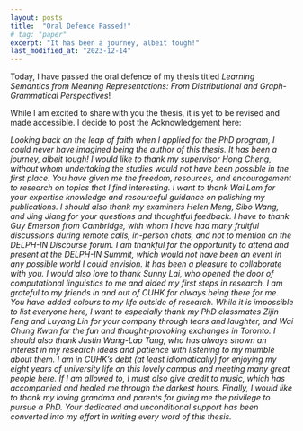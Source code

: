 ```yaml
---
layout: posts
title:  "Oral Defence Passed!"
# tag: "paper"
excerpt: "It has been a journey, albeit tough!"
last_modified_at: "2023-12-14"
---
```


Today, I have passed the oral defence of my thesis titled _Learning Semantics from Meaning Representations: From Distributional and Graph-Grammatical Perspectives_!


While I am excited to share with you the thesis, it is yet to be revised and made accessible. I decide to post the Acknowledgement here:

<i>
Looking back on the leap of faith when I applied for the PhD program, I could never have
imagined being the author of this thesis. It has been a journey, albeit tough!

<i>
I would like to thank my supervisor Hong Cheng, without whom undertaking the studies
would not have been possible in the first place. You have given me the freedom, resources,
and encouragement to research on topics that I find interesting. I want to thank Wai Lam for
your expertise knowledge and resourceful guidance on polishing my publications. I should also
thank my examiners Helen Meng, Sibo Wang, and Jing Jiang for your questions and thoughtful
feedback.

<i>
I have to thank Guy Emerson from Cambridge, with whom I have had many fruitful discussions during remote calls, in-person chats, and not to mention on the DELPH-IN Discourse
forum. I am thankful for the opportunity to attend and present at the DELPH-IN Summit, which
would not have been an event in any possible world I could envision. It has been a pleasure to collaborate with you. I would also love to thank Sunny Lai, who opened the door of computational
linguistics to me and aided my first steps in research.

<i>
I am grateful to my friends in and out of CUHK for always being there for me. You have
added colours to my life outside of research. While it is impossible to list everyone here, I
want to especially thank my PhD classmates Zijin Feng and Luyang Lin for your company
through tears and laughter, and Wai Chung Kwan for the fun and thought-provoking exchanges
in Toronto. I should also thank Justin Wang-Lap Tang, who has always shown an interest in my
research ideas and patience with listening to my mumble about them.

<i>
I am in CUHK’s debt (at least idiomatically) for enjoying my eight years of university life
on this lovely campus and meeting many great people here. If I am allowed to, I must also give
credit to music, which has accompanied and healed me through the darkest hours.
Finally, I would like to thank my loving grandma and parents for giving me the privilege to
pursue a PhD. Your dedicated and unconditional support has been converted into my effort in
writing every word of this thesis.



